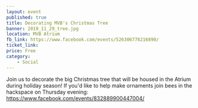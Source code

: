 ```yaml
---
layout: event
published: true
title: Decorating MVB's Christmas Tree
banner: 2019_11_29_tree.jpg
location: MVB Atrium
fb_link: https://www.facebook.com/events/526306778216890/
ticket_link:
price: Free
category:
    - Social
---
```


Join us to decorate the big Christmas tree that will be housed in the Atrium during holiday season! If you'd like to help make ornaments join bees in the hackspace on Thursday evening: https://www.facebook.com/events/832889900447004/
